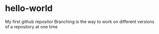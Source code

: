 # hello-world
My first github repositor
Branching is the way to work on different versions of a repository at one time
